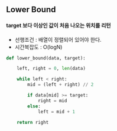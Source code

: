 ## Lower Bound
#### target 보다 이상인 값이 처음 나오는 위치를 리턴

- 선행조건 : 배열이 정렬되어 있어야 한다.
- 시간복잡도 : O(logN)

```python
def lower_bound(data, target):

    left, right = 0, len(data)

    while left < right:
        mid = (left + right) // 2

        if data[mid] >= target:
            right = mid
        else:
            left = mid + 1
    
    return right
```
